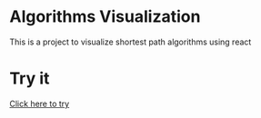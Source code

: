 # Algorithms Visualization

This is a project to visualize shortest path algorithms using react

# Try it

[Click here to try](https://fawzeus.github.io/distance-algorithms-visualization/)
